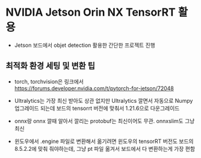 # NVIDIA Jetson Orin NX TensorRT 활용

- Jetson 보드에서 objet detection 활용한 간단한 프로젝트 진행

## 최적화 환경 세팅 및 변환 팁

- torch, torchvision은 링크에서
https://forums.developer.nvidia.com/t/pytorch-for-jetson/72048


- Ultralytics는 가장 최신 받아도 상관 없지만
Ultralytics 깔면서 자동으로 Numpy 업그레이드 되는데 보드의 tensorrt 버전에 맞춰서 1.21.6으로 다운그레이드


- onnx랑 onnx 깔때 알아서 깔리는 protobuf는 최신이어도 무관. onnxslim도 그냥 최신


- 윈도우에서 .engine 파일로 변환해서 옮기려면 윈도우의 tensorRT 버전도 보드의 8.5.2.2에 맞춰 줘야하는데,
그냥 pt 파일 옮겨서 보드에서 다 변환하는게 가장 편함
